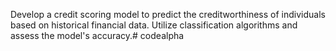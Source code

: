 Develop a credit scoring model to predict the creditworthiness of individuals based on historical financial data. Utilize classification algorithms and assess the model's accuracy.# codealpha
